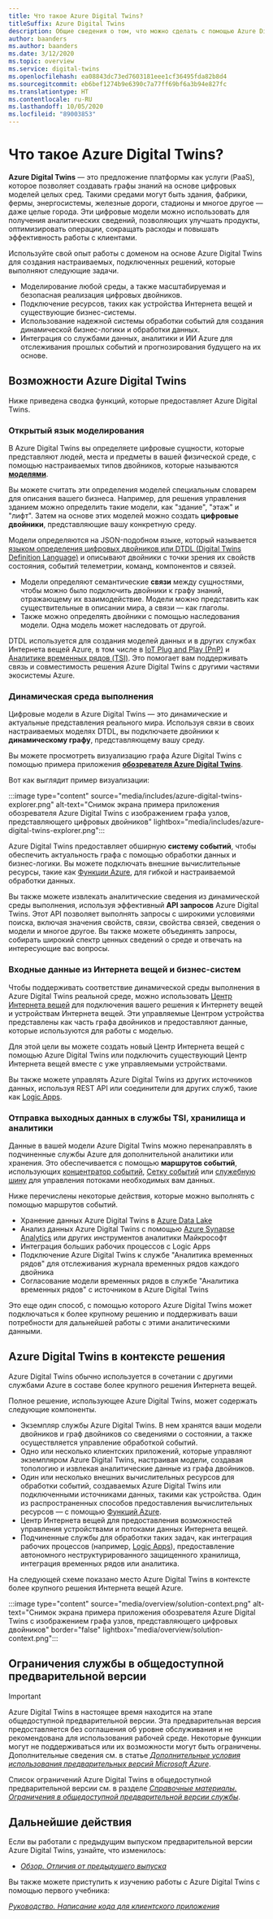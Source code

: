 ```yaml
---
title: Что такое Azure Digital Twins?
titleSuffix: Azure Digital Twins
description: Общие сведения о том, что можно сделать с помощью Azure Digital Twins.
author: baanders
ms.author: baanders
ms.date: 3/12/2020
ms.topic: overview
ms.service: digital-twins
ms.openlocfilehash: ea08843dc73ed7603181eee1cf36495fda82b8d4
ms.sourcegitcommit: eb6bef1274b9e6390c7a77ff69bf6a3b94e827fc
ms.translationtype: HT
ms.contentlocale: ru-RU
ms.lasthandoff: 10/05/2020
ms.locfileid: "89003853"
---
```

# <a name="what-is-azure-digital-twins"></a>Что такое Azure Digital Twins?

**Azure Digital Twins** — это предложение платформы как услуги (PaaS), которое позволяет создавать графы знаний на основе цифровых моделей целых сред. Такими средами могут быть здания, фабрики, фермы, энергосистемы, железные дороги, стадионы и многое другое — даже целые города. Эти цифровые модели можно использовать для получения аналитических сведений, позволяющих улучшать продукты, оптимизировать операции, сокращать расходы и повышать эффективность работы с клиентами.

Используйте свой опыт работы с доменом на основе Azure Digital Twins для создания настраиваемых, подключенных решений, которые выполняют следующие задачи.
* Моделирование любой среды, а также масштабируемая и безопасная реализация цифровых двойников.
* Подключение ресурсов, таких как устройства Интернета вещей и существующие бизнес-системы.
* Использование надежной системы обработки событий для создания динамической бизнес-логики и обработки данных.
* Интеграция со службами данных, аналитики и ИИ Azure для отслеживания прошлых событий и прогнозирования будущего на их основе.

## <a name="azure-digital-twins-capabilities"></a>Возможности Azure Digital Twins

Ниже приведена сводка функций, которые предоставляет Azure Digital Twins.

### <a name="open-modeling-language"></a>Открытый язык моделирования

В Azure Digital Twins вы определяете цифровые сущности, которые представляют людей, места и предметы в вашей физической среде, с помощью настраиваемых типов двойников, которые называются [**моделями**](concepts-models.md). 

Вы можете считать эти определения моделей специальным словарем для описания вашего бизнеса. Например, для решения управления зданием можно определить такие модели, как "здание", "этаж" и "лифт". Затем на основе этих моделей можно создать **цифровые двойники**, представляющие вашу конкретную среду.

Модели определяются на JSON-подобном языке, который называется [языком определения цифровых двойников или DTDL (Digital Twins Definition Language)](https://github.com/Azure/opendigitaltwins-dtdl/blob/master/DTDL/v2/dtdlv2.md) и описывают двойники с точки зрения их свойств состояния, событий телеметрии, команд, компонентов и связей.
* Модели определяют семантические **связи** между сущностями, чтобы можно было подключить двойники к графу знаний, отражающему их взаимодействие. Модели можно представить как существительные в описании мира, а связи — как глаголы.
* Также можно определять двойники с помощью наследования модели. Одна модель может наследовать от другой.

DTDL используется для создания моделей данных и в других службах Интернета вещей Azure, в том числе в [IoT Plug and Play (PnP)](../iot-pnp/overview-iot-plug-and-play.md) и [Аналитике временных рядов (TSI)](../time-series-insights/time-series-insights-update-overview.md). Это помогает вам поддерживать связь и совместимость решения Azure Digital Twins с другими частями экосистемы Azure.

### <a name="live-execution-environment"></a>Динамическая среда выполнения

Цифровые модели в Azure Digital Twins — это динамические и актуальные представления реального мира. Используя связи в своих настраиваемых моделях DTDL, вы подключаете двойники к **динамическому графу**, представляющему вашу среду.

Вы можете просмотреть визуализацию графа Azure Digital Twins с помощью примера приложения [**обозревателя Azure Digital Twins**](https://docs.microsoft.com/samples/azure-samples/digital-twins-explorer/digital-twins-explorer/).

Вот как выглядит пример визуализации:

:::image type="content" source="media/includes/azure-digital-twins-explorer.png" alt-text="Снимок экрана примера приложения обозревателя Azure Digital Twins с изображением графа узлов, представляющего цифровых двойников" lightbox="media/includes/azure-digital-twins-explorer.png":::

Azure Digital Twins предоставляет обширную **систему событий**, чтобы обеспечить актуальность графа с помощью обработки данных и бизнес-логики. Вы можете подключать внешние вычислительные ресурсы, такие как [Функции Azure](../azure-functions/functions-overview.md), для гибкой и настраиваемой обработки данных.

Вы также можете извлекать аналитические сведения из динамической среды выполнения, используя эффективный **API запросов** Azure Digital Twins. Этот API позволяет выполнять запросы с широкими условиями поиска, включая значения свойств, связи, свойства связей, сведения о модели и многое другое. Вы также можете объединять запросы, собирать широкий спектр ценных сведений о среде и отвечать на интересующие вас вопросы.

### <a name="input-from-iot-and-business-systems"></a>Входные данные из Интернета вещей и бизнес-систем

Чтобы поддерживать соответствие динамической среды выполнения в Azure Digital Twins реальной среде, можно использовать [Центр Интернета вещей](../iot-hub/about-iot-hub.md) для подключения вашего решения к Интернету вещей и устройствам Интернета вещей. Эти управляемые Центром устройства представлены как часть графа двойников и предоставляют данные, которые используются для работы с моделью.

Для этой цели вы можете создать новый Центр Интернета вещей с помощью Azure Digital Twins или подключить существующий Центр Интернета вещей вместе с уже управляемыми устройствами.

Вы также можете управлять Azure Digital Twins из других источников данных, используя REST API или соединители для других служб, такие как [Logic Apps](../logic-apps/logic-apps-overview.md).

### <a name="output-to-tsi-storage-and-analytics"></a>Отправка выходных данных в службы TSI, хранилища и аналитики

Данные в вашей модели Azure Digital Twins можно перенаправлять в подчиненные службы Azure для дополнительной аналитики или хранения. Это обеспечивается с помощью **маршрутов событий**, использующих [концентратор событий](../event-hubs/event-hubs-about.md), [Сетку событий](../event-grid/overview.md) или [служебную шину](../service-bus-messaging/service-bus-messaging-overview.md) для управления потоками необходимых вам данных.

Ниже перечислены некоторые действия, которые можно выполнять с помощью маршрутов событий.
* Хранение данных Azure Digital Twins в [Azure Data Lake](../storage/blobs/data-lake-storage-introduction.md)
* Анализ данных Azure Digital Twins с помощью [Azure Synapse Analytics](../synapse-analytics/sql-data-warehouse/sql-data-warehouse-overview-what-is.md) или других инструментов аналитики Майкрософт
* Интеграция больших рабочих процессов с Logic Apps
* Подключение Azure Digital Twins к службе "Аналитика временных рядов" для отслеживания журнала временных рядов каждого двойника
* Согласование модели временных рядов в службе "Аналитика временных рядов" с источником в Azure Digital Twins

Это еще один способ, с помощью которого Azure Digital Twins может подключаться к более крупному решению и поддерживать ваши потребности для дальнейшей работы с этими аналитическими данными.

## <a name="azure-digital-twins-in-a-solution-context"></a>Azure Digital Twins в контексте решения

Azure Digital Twins обычно используется в сочетании с другими службами Azure в составе более крупного решения Интернета вещей. 

Полное решение, использующее Azure Digital Twins, может содержать следующие компоненты.
* Экземпляр службы Azure Digital Twins. В нем хранятся ваши модели двойников и граф двойников со сведениями о состоянии, а также осуществляется управление обработкой событий.
* Одно или несколько клиентских приложений, которые управляют экземпляром Azure Digital Twins, настраивая модели, создавая топологию и извлекая аналитические данные из графа двойников.
* Один или несколько внешних вычислительных ресурсов для обработки событий, создаваемых Azure Digital Twins или подключенными источниками данных, такими как устройства. Один из распространенных способов предоставления вычислительных ресурсов — с помощью [Функций Azure](../azure-functions/functions-overview.md).
* Центр Интернета вещей для предоставления возможностей управления устройствами и потоками данных Интернета вещей.
* Подчиненные службы для обработки таких задач, как интеграция рабочих процессов (например, [Logic Apps](../logic-apps/logic-apps-overview.md)), предоставление автономного неструктурированного защищенного хранилища, интеграция временных рядов или аналитика. 

На следующей схеме показано место Azure Digital Twins в контексте более крупного решения Интернета вещей Azure.

:::image type="content" source="media/overview/solution-context.png" alt-text="Снимок экрана примера приложения обозревателя Azure Digital Twins с изображением графа узлов, представляющего цифровых двойников" border="false" lightbox="media/overview/solution-context.png":::

## <a name="service-limits-in-public-preview"></a>Ограничения службы в общедоступной предварительной версии

> [!IMPORTANT]
> Azure Digital Twins в настоящее время находится на этапе общедоступной предварительной версии.
> Эта предварительная версия предоставляется без соглашения об уровне обслуживания и не рекомендована для использования рабочей среде. Некоторые функции могут не поддерживаться или их возможности могут быть ограничены. Дополнительные сведения см. в статье [*Дополнительные условия использования предварительных версий Microsoft Azure*](https://azure.microsoft.com/support/legal/preview-supplemental-terms/).

Список ограничений Azure Digital Twins в общедоступной предварительной версии см. в разделе [*Справочные материалы. Ограничения в общедоступной предварительной версии службы*](reference-service-limits.md).

## <a name="next-steps"></a>Дальнейшие действия

Если вы работали с предыдущим выпуском предварительной версии Azure Digital Twins, узнайте, что изменилось:
* [*Обзор. Отличия от предыдущего выпуска*](overview-differences.md)

Вы также можете приступить к изучению работы с Azure Digital Twins с помощью первого учебника:

[*Руководство. Написание кода для клиентского приложения*](tutorial-code.md)
